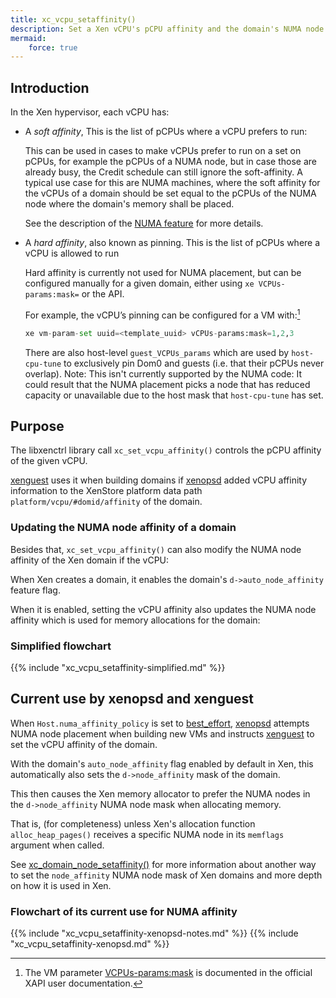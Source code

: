 ```yaml
---
title: xc_vcpu_setaffinity()
description: Set a Xen vCPU's pCPU affinity and the domain's NUMA node affinity
mermaid:
    force: true
---
```

## Introduction

In the Xen hypervisor, each vCPU has:

- A _soft affinity_, This is the list of pCPUs where a vCPU prefers to run:

  This can be used in cases to make vCPUs prefer to run on a set on pCPUs,
  for example the pCPUs of a NUMA node, but in case those are already busy,
  the Credit schedule can still ignore the soft-affinity.
  A typical use case for this are NUMA machines, where the soft affinity
  for the vCPUs of a domain should be set equal to the pCPUs of the NUMA node where the domain's memory shall be placed.

  See the description of the [NUMA feature](../../../toolstack/features/NUMA/)
  for more details.

- A _hard affinity_, also known as pinning.
  This is the list of pCPUs where a vCPU is allowed to run

  Hard affinity is currently not used for NUMA placement, but can be configured
  manually for a given domain, either using `xe VCPUs-params:mask=` or the API.

  For example, the vCPU’s pinning can be configured for a VM with:[^1]
  [^1]: The VM parameter
  [VCPUs-params:mask](https://docs.xenserver.com/en-us/citrix-hypervisor/command-line-interface.html#vm-parameters)
  is documented in the official XAPI user documentation.

  ```py
  xe vm-param-set uuid=<template_uuid> vCPUs-params:mask=1,2,3
  ```

  There are also host-level `guest_VCPUs_params` which are used by
  `host-cpu-tune` to exclusively pin Dom0 and guests (i.e. that their
  pCPUs never overlap). Note: This isn't currently supported by the
  NUMA code: It could result that the NUMA placement picks a node that
  has reduced capacity or unavailable due to the host mask that
  `host-cpu-tune` has set.

## Purpose

The libxenctrl library call `xc_set_vcpu_affinity()`
controls the pCPU affinity of the given vCPU.

[xenguest](../../../xenopsd/walkthroughs/VM.build/xenguest/#walkthrough-of-the-xenguest-build-mode)
uses it when building domains if
[xenopsd](../../xenopsd/walkthroughs/VM.build/Domain.build)
added vCPU affinity information to the XenStore platform data path
`platform/vcpu/#domid/affinity` of the domain.

### Updating the NUMA node affinity of a domain

Besides that, `xc_set_vcpu_affinity()` can also modify the NUMA node
affinity of the Xen domain if the vCPU:

When Xen creates a domain, it enables the domain's `d->auto_node_affinity`
feature flag.

When it is enabled, setting the vCPU affinity also updates the NUMA node
affinity which is used for memory allocations for the domain:

### Simplified flowchart

{{% include "xc_vcpu_setaffinity-simplified.md" %}}

## Current use by xenopsd and xenguest

When `Host.numa_affinity_policy` is set to
[best_effort](../../../toolstack/features/NUMA/#xapi-datamodel-design),
[xenopsd](../../../xenopsd/walkthroughs/VM.build) attempts NUMA node placement
when building new VMs and instructs
[xenguest](../../../xenopsd/walkthroughs/VM.build/xenguest/#walkthrough-of-the-xenguest-build-mode)
to set the vCPU affinity of the domain.

With the domain's `auto_node_affinity` flag enabled by default in Xen,
this automatically also sets the `d->node_affinity` mask of the domain.

This then causes the Xen memory allocator to prefer the NUMA nodes in the
`d->node_affinity` NUMA node mask when allocating memory.

That is, (for completeness) unless Xen's allocation function
`alloc_heap_pages()` receives a specific NUMA node in its `memflags`
argument when called.

See [xc_domain_node_setaffinity()](xc_domain_node_setaffinity) for more
information about another way to set the `node_affinity` NUMA node mask
of Xen domains and more depth on how it is used in Xen.

### Flowchart of its current use for NUMA affinity

{{% include "xc_vcpu_setaffinity-xenopsd-notes.md" %}}
{{% include "xc_vcpu_setaffinity-xenopsd.md" %}}
